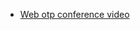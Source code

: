 - [Web otp conference video](https://www.youtube.com/watch?v=ASs3_FUx2GE&list=PL03Lrmd9CiGccT0ERZ9YywROnQryo6gLG&index=19)